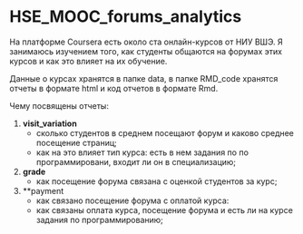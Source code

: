 # HSE_MOOC_forums_analytics

На платформе Coursera есть около ста онлайн-курсов от НИУ ВШЭ. Я занимаюсь изучением того, как студенты общаются на форумах этих курсов и как это влияет на их обучение. 

Данные о курсах хранятся в папке data, в папке RMD_code хранятся отчеты в формате html и код отчетов в формате Rmd.

Чему посвящены отчеты:

  1. **visit_variation** 
      - сколько студентов в среднем посещают форум и каково среднее посещение страниц; 
      - как на это влияет тип курса: есть в нем задания по по программировани, входит ли он в специализацию;
  2. **grade**
      - как посещение форума связана с оценкой студентов за курс;
  7. **payment
      - как связано посещение форума с оплатой курса:
      - как связаны оплата курса, посещение форума и есть ли на курсе задания по программированию;

